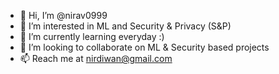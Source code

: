 - 👋 Hi, I’m @nirav0999
- 👀 I’m interested in ML and Security & Privacy (S&P)
- 🌱 I’m currently learning everyday :)
- 💞️ I’m looking to collaborate on ML & Security based projects
- 📫 Reach me at nirdiwan@gmail.com

<!---
nirav0999/nirav0999 is a ✨ special ✨ repository because its `README.md` (this file) appears on your GitHub profile.
You can click the Preview link to take a look at your changes.
--->
